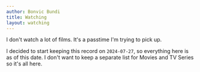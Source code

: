 ```yaml
---
author: Bonvic Bundi
title: Watching
layout: watching
---
```


I don't watch a lot of films. It's a passtime I'm trying to pick up.

I decided to start keeping this record on `2024-07-27`, so everything here is as of this date.
I don't want to keep a separate list for Movies and TV Series so it's all here.
